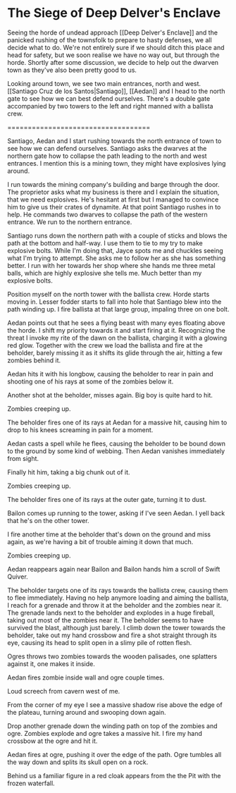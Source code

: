# The Siege of Deep Delver's Enclave
Seeing the horde of undead approach [[Deep Delver's Enclave]] and the panicked rushing of the townsfolk to prepare to hasty defenses, we all decide what to do. We're not entirely sure if we should ditch this place and head for safety, but we soon realise we have no way out, but through the horde. Shortly after some discussion, we decide to help out the dwarven town as they've also been pretty good to us.

Looking around town, we see two main entrances, north and west. [[Santiago Cruz de los Santos|Santiago]], [[Aedan]] and I head to the north gate to see how we can best defend ourselves. There's a double gate accompanied by two towers to the left and right manned with a ballista crew.

===================================

Santiago, Aedan and I start rushing towards the north entrance of town to see how we can defend ourselves. Santiago asks the dwarves at the northern gate how to collapse the path leading to the north and west entrances. I mention this is a mining town, they might have explosives lying around. 

I run towards the mining company's building and barge through the door. The proprietor asks what my business is there and I explain the situation, that we need explosives. He's hesitant at first but I managed to convince him to give us their crates of dynamite. At that point Santiago rushes in to help. He commands two dwarves to collapse the path of the western entrance. We run to the northern entrance.

Santiago runs down the northern path with a couple of sticks and blows the path at the bottom and half-way. I use them to tie to my try to make explosive bolts. While I'm doing that, Jayce spots me and chuckles seeing what I'm trying to attempt. She asks me to follow her as she has something better. I run with her towards her shop where she hands me three metal balls, which are highly explosive she tells me. Much better than my explosive bolts.

Position myself on the north tower with the ballista crew. Horde starts moving in. Lesser fodder starts to fall into hole that Santiago blew into the path winding up. I fire ballista at that large group, impaling three on one bolt.

Aedan points out that he sees a flying beast with many eyes floating above the horde. I shift my priority towards it and start firing at it. Recognizing the threat I invoke my rite of the dawn on the ballista, charging it with a glowing red glow. Together with the crew we load the ballista and fire at the beholder, barely missing it as it shifts its glide through the air, hitting a few zombies behind it.

Aedan hits it with his longbow, causing the beholder to rear in pain and shooting one of his rays at some of the zombies below it.

Another shot at the beholder, misses again. Big boy is quite hard to hit.

Zombies creeping up.

The beholder fires one of its rays at Aedan for a massive hit, causing him to drop to his knees screaming in pain for a moment.

Aedan casts a spell while he flees, causing the beholder to be bound down to the ground by some kind of webbing. Then Aedan vanishes immediately from sight.

Finally hit him, taking a big chunk out of it.

Zombies creeping up.

The beholder fires one of its rays at the outer gate, turning it to dust.

Bailon comes up running to the tower, asking if I've seen Aedan. I yell back that he's on the other tower.

I fire another time at the beholder that's down on the ground and miss again, as we're having a bit of trouble aiming it down that much.

Zombies creeping up.

Aedan reappears again near Bailon and Bailon hands him a scroll of Swift Quiver.

The beholder targets one of its rays towards the ballista crew, causing them to flee immediately. Having no help anymore loading and aiming the ballista, I reach for a grenade and throw it at the beholder and the zombies near it. The grenade lands next to the beholder and explodes in a huge fireball, taking out most of the zombies near it. The beholder seems to have survived the blast, although just barely. I climb down the tower towards the beholder, take out my hand crossbow and fire a shot straight through its eye, causing its head to split open in a slimy pile of rotten flesh.

Ogres throws two zombies towards the wooden palisades, one splatters against it, one makes it inside.

Aedan fires zombie inside wall and ogre couple times.

Loud screech from cavern west of me.

From the corner of my eye I see a massive shadow rise above the edge of the plateau, turning around and swooping down again.

Drop another grenade down the winding path on top of the zombies and ogre. Zombies explode and ogre takes a massive hit. I fire my hand crossbow at the ogre and hit it.

Aedan fires at ogre, pushing it over the edge of the path. Ogre tumbles all the way down and splits its skull open on a rock.

Behind us a familiar figure in a red cloak appears from the the Pit with the frozen waterfall.